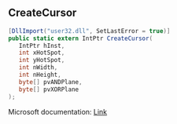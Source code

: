 ## CreateCursor

```csharp
[DllImport("user32.dll", SetLastError = true)]
public static extern IntPtr CreateCursor(
   IntPtr hInst,
   int xHotSpot,
   int yHotSpot,
   int nWidth,
   int nHeight,
   byte[] pvANDPlane,
   byte[] pvXORPlane
);
```

Microsoft documentation: [Link](https://docs.microsoft.com/en-us/windows/win32/api/winuser/nf-winuser-createcursor)
